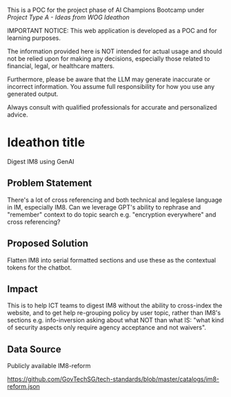 This is a POC for the project phase of AI Champions Bootcamp under _Project Type A - Ideas from WOG Ideathon_

IMPORTANT NOTICE: This web application is developed as a POC and for learning purposes.

The information provided here is NOT intended for actual usage and should not be relied upon for making any decisions, especially those related to financial, legal, or healthcare matters.

Furthermore, please be aware that the LLM may generate inaccurate or incorrect information. You assume full responsibility for how you use any generated output.

Always consult with qualified professionals for accurate and personalized advice.

# Ideathon title

Digest IM8 using GenAI

## Problem Statement

There's a lot of cross referencing and both technical and legalese language in IM, especially IM8. Can we leverage GPT's ability to rephrase and "remember" context to do topic search e.g. "encryption everywhere" and cross referencing?

## Proposed Solution

Flatten IM8 into serial formatted sections and use these as the contextual tokens for the chatbot.

## Impact

This is to help ICT teams to digest IM8 without the ability to cross-index the website, and to get help re-grouping policy by user topic, rather than IM8's sections e.g. info-inversion asking about what NOT than what IS: "what kind of security aspects only require agency acceptance and not waivers".

## Data Source

Publicly available IM8-reform

https://github.com/GovTechSG/tech-standards/blob/master/catalogs/im8-reform.json
